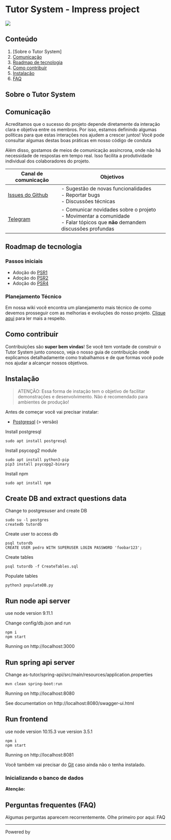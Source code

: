 # Tutor System - Impress project

![](http://gaips.inesc-id.pt/sapient/wp-content/uploads/2014/11/logo_inesc.png)

## Conteúdo

1. [Sobre o Tutor System]
2. [Comunicação](#comunicação)
3. [Roadmap de tecnologia](#roadmap-de-tecnologia)
4. [Como contribuir](#como-contribuir)
5. [Instalação](#instalação)
6. [FAQ](#perguntas-frequentes-(FAQ))

## Sobre o Tutor System

## Comunicação

Acreditamos que o sucesso do projeto depende diretamente da interação clara e
objetiva entre os membros. Por isso, estamos definindo algumas
políticas para que estas interações nos ajudem a crescer juntos! Você pode
consultar algumas destas boas práticas em nosso código de conduta 

Além disso, gostamos de meios de comunicação assíncrona, onde não há necessidade de
respostas em tempo real. Isso facilita a produtividade individual dos
colaboradores do projeto.

| Canal de comunicação | Objetivos |
|----------------------|-----------|
| [Issues do Github](https://github.com/socialsoftware/as-tutor/issues) | - Sugestão de novas funcionalidades<br> - Reportar bugs<br> - Discussões técnicas |
| [Telegram](https:// ) | - Comunicar novidades sobre o projeto<br> - Movimentar a comunidade<br>  - Falar tópicos que **não** demandem discussões profundas |


## Roadmap de tecnologia

### Passos iniciais

- Adoção do [PSR1](https://)
- Adoção do [PSR2](https://)
- Adoção do [PSR4](https://)

### Planejamento Técnico

Em nossa wiki você encontra um planejamento mais técnico de como devemos
prosseguir com as melhorias e evoluções do nosso projeto.
[Clique aqui](https://github.com/)
para ler mais a respeito.

## Como contribuir

Contribuições são **super bem vindas**! Se você tem vontade de construir o
Tutor System junto conosco, veja o nosso guia de contribuição
onde explicamos detalhadamente como trabalhamos e de que formas você pode nos
ajudar a alcançar nossos objetivos.

## Instalação

> ATENÇÃO: Essa forma de instação tem o objetivo de facilitar demonstrações e desenvolvimento. Não é recomendado para ambientes de produção!

Antes de começar você vai precisar instalar:

- [Postgresql](https://www.postgresql.org/) (> versão)

Install postgresql

```
sudo apt install postgresql
```
Install psycopg2 module

```
sudo apt install python3-pip
pip3 install psycopg2-binary
```

Install npm

```
sudo apt install npm
```
## Create DB and extract questions data


Change to postgresuser and create DB
```
sudo su -l postgres
createdb tutordb
```

Create user to access db
```
psql tutordb
CREATE USER pedro WITH SUPERUSER LOGIN PASSWORD 'foobar123';
```

Create tables
```
psql tutordb -f CreateTables.sql
```
 
Populate tables
```
python3 populateDB.py
```

## Run node api server

use node version 9.11.1

Change config/db.json and run

```
npm i
npm start
```

Running on http://localhost:3000

## Run spring api server

Change as-tutor/spring-api/src/main/resources/application.properties

```
mvn clean spring-boot:run
```
Running on http://localhost:8080

See documentation on http://localhost:8080/swagger-ui.html

## Run frontend

use node version 10.15.3
vue version 3.5.1

```
npm i
npm start
```

Running on http://localhost:8081

Você também vai precisar do [Git](https://git-scm.com/downloads) caso ainda não
o tenha instalado.

### Inicializando o banco de dados

**Atenção:**

## Perguntas frequentes (FAQ)

Algumas perguntas aparecem recorrentemente. Olhe primeiro por aqui: FAQ

---

Powered by 

